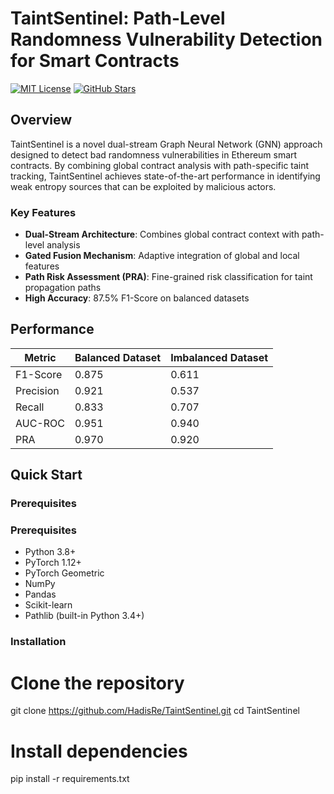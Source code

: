 # TaintSentinel: Path-Level Randomness Vulnerability Detection for Smart Contracts

[![MIT License](https://img.shields.io/badge/License-MIT-green.svg)](https://choosealicense.com/licenses/mit/)
[![GitHub Stars](https://img.shields.io/github/stars/HadisRe/TaintSentinel?style=social)](https://github.com/HadisRe/TaintSentinel/stargazers)


## Overview

TaintSentinel is a novel dual-stream Graph Neural Network (GNN) approach designed to detect bad randomness vulnerabilities in Ethereum smart contracts. By combining global contract analysis with path-specific taint tracking, TaintSentinel achieves state-of-the-art performance in identifying weak entropy sources that can be exploited by malicious actors.

### Key Features

- **Dual-Stream Architecture**: Combines global contract context with path-level analysis
- **Gated Fusion Mechanism**: Adaptive integration of global and local features  
- **Path Risk Assessment (PRA)**: Fine-grained risk classification for taint propagation paths
- **High Accuracy**: 87.5% F1-Score on balanced datasets

## Performance

| Metric | Balanced Dataset | Imbalanced Dataset |
|--------|-----------------|-------------------|
| F1-Score | 0.875 | 0.611 |
| Precision | 0.921 | 0.537 |
| Recall | 0.833 | 0.707 |
| AUC-ROC | 0.951 | 0.940 |
| PRA | 0.970 | 0.920 |

## Quick Start

### Prerequisites

### Prerequisites

- Python 3.8+
- PyTorch 1.12+
- PyTorch Geometric
- NumPy
- Pandas
- Scikit-learn
- Pathlib (built-in Python 3.4+)

### Installation

# Clone the repository
git clone https://github.com/HadisRe/TaintSentinel.git
cd TaintSentinel

# Install dependencies
pip install -r requirements.txt

